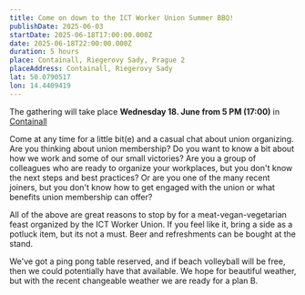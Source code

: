 ```yaml
---
title: Come on down to the ICT Worker Union Summer BBQ! 
publishDate: 2025-06-03
startDate: 2025-06-18T17:00:00.000Z
date: 2025-06-18T22:00:00.000Z
duration: 5 hours
place: Containall, Riegerovy Sady, Prague 2
placeAddress: Containall, Riegerovy Sady
lat: 50.0790517
lon: 14.4409419
---
```

The gathering will take place **Wednesday 18. June from 5 PM (17:00)** in [Containall](https://www.containall.cz/)

Come at any time for a little bit(e) and a casual chat about union organizing. Are you thinking about union membership? Do you want to know a bit about how we work and some of our small victories? Are you a group of colleagues who are ready to organize your workplaces, but you don't know the next steps and best practices? Or are you one of the many recent joiners, but you don't know how to get engaged with the union or what benefits union membership can offer?

All of the above are great reasons to stop by for a meat-vegan-vegetarian feast organized by the ICT Worker Union. If you feel like it, bring a side as a potluck item, but its not a must. Beer and refreshments can be bought at the stand.

We've got a ping pong table reserved, and if beach volleyball will be free, then we could potentially have that available. We hope for beautiful weather, but with the recent changeable weather we are ready for a plan B.
